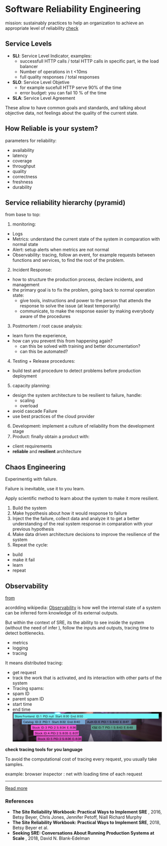 # Software Reliability Engineering
mission: sustainably practices to help  an organization to achieve an appropriate level of reliability
[check](https://www.youtube.com/watch?v=dplGoewF4DA)


## Service Levels


* **SLI**: Service Level Indicator, examples:
  * successfull HTTP calls / total HTTP calls  in specific part, ie the load balancer
  * Number of operations in t <10ms
  * full quality responses / total responses
* **SLO**: Service Level Objetive
  * for example sucefull HTTP serve 90% of the time
  * error budget: you can fail 10 % of the time
* **SLA**: Service Level Agreement

These allow to have common goals and standards, and talking about objective data, not feelings about the quality of the current state.

## How Reliable is your system?

parameters for reliability:
* availability
* latency
* coverage
* throughput
* quality
* correctness
* freshness
* durability

## Service reliability hierarchy  (pyramid)
from base to top:
1. monitoring:
  * Logs
  * Metrics: understand the current state of the system in comparation with normal state
  * Alert: setup alerts when metrics are not normal
  * Observability: tracing, follow an event, for example  requests between functions and services, to find the root of the problem.
2. Incident Response:
  * how to structure the production process, declare incidents, and management
  * the primary goal is to fix the problem, going back to normal operation state:
    * give tools, instructions and power to the person that attends the response to solve the issue (at least temporarily)
    * communicate, to make the response easier by making everybody aware of the procedures
3. Postmortem / root cause analysis:
  * learn form the experience,
  * how can you prevent this from happening again?
    * can this be solved with training and better documentation?
    * can this be automated?
4. Testing + Release procedures:
  * build test and procedure to detect problems before production deployment
5. capacity planning:
  * design the system architecture to be resilient to  failure, handle:
    * scaling
    * overload
  * avoid cascade Failure
  * use best practices of the cloud provider
6. Development: implement a culture of reliability from the development stage
7. Product: finally obtain a product with:
  * client requirements
  * **reliable** and **resilient** architecture



## Chaos Engineering
Experimentig with failure.

Failure is inevitable, use it to you learn.

Apply scientific method  to learn about the system to make it more resilient.

1. Build the system
2. Make hypothesis about how it would response to failure
3. Inject the the failure, collect data and analyze it to get a better understanding of the real system response in comparation with your previous hypothesis
4. Make data driven architecture decisions to improve the resilience of the system
5. Repeat the cycle:
  * build
  * make it fail
  * learn
  * repeat


## Observability
[from](https://www.youtube.com/watch?v=orsxOxQNzDQ)

acordding wikipedia: [Observability](https://en.wikipedia.org/wiki/Observability) is how well the internal state of a system can be inferred form knowledge of its external outputs.

 But within the context of SRE, its the ability to see inside the system (without the need of infer ),  follow the inputs and outputs, tracing time to detect bottlenecks.

+ metrics
+ logging
+ tracing


 It means distributed tracing:
 * get request
 * track the work that is activated, and its interaction with other parts of the system
 * Tracing spams:
  * spam ID
  * parent spam ID
  * start time
  * end time
![observability spans](observability_spans.png)

**check tracing tools for you language**

To avoid the computational cost of tracing every request, you usually take samples.

 example: browser inspector : net with loading time of each request

***

[Read more](https://www.gremlin.com/community/tutorials/using-observability-to-automatically-generate-chaos-experiments/)


### References


* **The Site Reliability Workbook: Practical Ways to Implement SRE** , 2016, Betsy Beyer, Chris Jones, Jennifer Petoff, Niall Richard Murphy
* **The Site Reliability Workbook: Practical Ways to Implement SRE**, 2018, Betsy Beyer et al.
* **Seeking SRE: Conversations About Running Production Systems at Scale** , 2018, David N. Blank-Edelman


<!--
```
@book{book:{seeking_sre},
   title =     {Seeking SRE: Conversations About Running Production Systems at Scale},
   author =    {David N. Blank-Edelman},
   publisher = {O’Reilly Media},
   isbn =      {1491978864; 9781491978863},
   year =      {2018},
   edition =   {1},
}

@book{book:{sre_google},
  title =     {Site Reliability Engineering: How Google Runs Production Systems},
  author =    {Betsy Beyer, Chris Jones, Jennifer Petoff, Niall Richard Murphy},
  publisher = {O’Reilly Media},
  isbn =      {149192912X; 9781491929124},
  year =      {2016},
  edition =   {1},
}

@book{book:{sre_workbook},
   title =     {The Site Reliability Workbook: Practical Ways to Implement SRE},
   author =    {Betsy Beyer et al. (eds.)},
   publisher = {O’Reilly},
   isbn =      {1492029505; 9781492029502},
   year =      {2018},
}

```
-->
